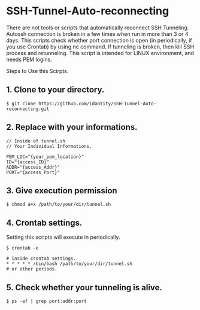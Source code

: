 # SSH-Tunnel-Auto-reconnecting

There are not tools or scripts that automatically reconnect SSH Tunneling. 
Autossh connection is broken in a few times when run in more than 3 or 4 days.
This scripts check whether port connection is open (in periodically, if you use Crontab) by using nc command. If tunneling is broken, then kill SSH process and retunneling.
This script is intended for LINUX environment, and needs PEM logins.

Steps to Use this Scirpts.

## 1. Clone to your directory.
    $ git clone https://github.com/idantity/SSH-Tunnel-Auto-reconnecting.git

## 2. Replace with your informations.

    // Inside of tunnel.sh
    // Your Individual Informations.

    PEM_LOC="{your_pem_location}"
    ID="{access_ID}"
    ADDR="{access_Addr}"
    PORT="{access_Port}"    

## 3. Give execution permission

    $ chmod a+x /path/to/your/dir/tunnel.sh 

## 4. Crontab settings.

Setting this scripts will execute in periodically.

    $ crontab -e

    # inside crontab settings.
    * * * * * /bin/bash /path/to/your/dir/tunnel.sh
    # or other periods.

## 5. Check whether your tunneling is alive.
    $ ps -ef | grep port:addr:port


